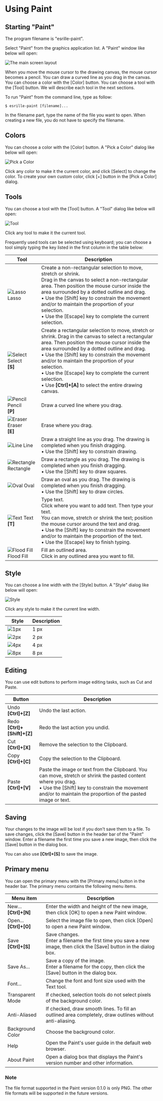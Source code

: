 # Using Paint

<style>
thead tr th:first-child, tbody tr td:first-child {
  min-width: 30%;
}
</style>

## Starting "Paint"

The program filename is "esrille-paint".

Select "Paint" from the graphics application list.
A "Paint" window like below will open:

![The main screen layout](layout.png)

When you move the mouse cursor to the drawing canvas, the mouse cursor becomes a pencil.
You can draw a curved line as you drag in the canvas.
You can choose a color with the [Color] button.
You can choose a tool with the [Tool] button.
We will describe each tool in the next sections.


To run "Paint" from the command line, type as follow:

```
$ esrille-paint [filename]...
```

In the filename part, type the name of the file you want to open.
When creating a new file, you do not have to specify the filename.

## Colors

You can choose a color with the [Color] button.
A "Pick a Color" dialog like below will open:

![Pick a Color](color.png)

Click any color to make it the current color, and click [Select] to change the color.
To create your own custom color, click [+] button in the [Pick a Color] dialog.

## Tools

You can choose a tool with the [Tool] button.
A "Tool" dialog like below will open:

![Tool](tool.png)

Click any tool to make it the current tool.

Frequently used tools can be selected using keyboard;
you can choose a tool simply typing the key listed in the first column in the table below:

Tool | Description
---|---
![Lasso](../figures/lasso-symbolic.svg) Lasso | Create a non-rectangular selection to move, stretch or shrink.<br>Drag in the canvas to select a non-rectangular area. Then position the mouse cursor inside the area surrounded by a dotted outline and drag.<br>• Use the [Shift] key to constrain the movement and/or to maintain the proportion of your selection.<br>• Use the [Escape] key to complete the current selection.
![Select](../figures/selection-symbolic.svg) Select<br><b>[S]</b> | Create a rectangular selection to move, stretch or shrink. Drag in the canvas to select a rectangular area. Then position the mouse cursor inside the area surrounded by a dotted outline and drag.<br>• Use the [Shift] key to constrain the movement and/or to maintain the proportion of your selection.<br>• Use the [Escape] key to complete the current selection.<br>• Use <b>[Ctrl]+[A]</b> to select the entire drawing canvas.
![Pencil](../figures/pencil-symbolic.svg) Pencil<br><b>[P]</b> | Draw a curved line where you drag.
![Eraser](../figures/eraser-symbolic.svg) Eraser<br><b>[E]</b> | Erase where you drag.
![Line](../figures/line-symbolic.svg) Line | Draw a straight line as you drag. The drawing is completed when you finish dragging.<br>• Use the [Shift] key to constrain drawing.
![Rectangle](../figures/rectangle-symbolic.svg) Rectangle | Draw a rectangle as you drag. The drawing is completed when you finish dragging.<br>• Use the [Shift] key to draw squares.
![Oval](../figures/oval-symbolic.svg) Oval | Draw an oval as you drag. The drawing is completed when you finish dragging.<br>• Use the [Shift] key to draw circles.
![Text](../figures/text-symbolic.svg) Text<br><b>[T]</b> | Type text.<br>Click where you want to add text. Then type your text.<br>You can move, stretch or shrink the text; position the mouse cursor around the text and drag.<br>• Use the [Shift] key to constrain the movement and/or to maintain the proportion of the text.<br>• Use the [Escape] key to finish typing.
![Flood Fill](../figures/floodfill-symbolic.svg) Flood Fill | Fill an outlined area.<br>Click in any outlined area you want to fill.

## Style

You can choose a line width with the [Style] button.
A "Style" dialog like below will open:

![Style](style.png)

Click any style to make it the current line width.

Style | Description
---|---
![1px](../figures/1px-symbolic.svg) &nbsp;&nbsp;&nbsp;&nbsp; | 1 px
![2px](../figures/2px-symbolic.svg) | 2 px
![4px](../figures/4px-symbolic.svg) | 4 px
![8px](../figures/8px-symbolic.svg) | 8 px

## Editing

You can use edit buttons to perform image editing tasks, such as Cut and Paste.

Button | Description
---|---
Undo<br><b>[Ctrl]+[Z]</b> | Undo the last action.
Redo<br><b>[Ctrl]+[Shift]+[Z]</b> | Redo the last action you undid.
Cut<br><b>[Ctrl]+[X]</b> | Remove the selection to the Clipboard.
Copy<br><b>[Ctrl]+[C]</b> | Copy the selection to  the Clipboard.
Paste<br><b>[Ctrl]+[V]</b> | Paste the image or text from the Clipboard. You can move, stretch or shrink the pasted content where you drag.<br>• Use the [Shift] key to constrain the movement and/or to maintain the proportion of the pasted image or text.

## Saving

Your changes to the image will be lost if you don't save them to a file.
To save changes, click the [Save] button in the header bar of the "Paint" window.
Enter a filename the first time you save a new image, then click the [Save] button in the dialog box.

You can also use <b>[Ctrl]+[S]</b> to save the image.

## Primary menu

You can open the primary menu with the [Primary menu] button in the header bar.
The primary menu contains the following menu items.

Menu item | Description
---|---
New...<br><b>[Ctrl]+[N]</b> | Enter the width and height of the new image, then click [OK] to open a new Paint window.
Open...<br><b>[Ctrl]+[O]</b> | Select the image file to open, then click [Open] to open a new Paint window.
Save<br><b>[Ctrl]+[S]</b> | Save changes.<br>Enter a filename the first time you save a new image, then click the [Save] button in the dialog box.
Save As... | Save a copy of the image.<br>Enter a filename for the copy, then click the [Save] button in the dialog box.
Font... | Change the font and font size used with the Text tool.
Transparent Mode | If checked, selection tools do not select pixels of the background color.
Anti-Aliased | If checked, draw smooth lines. To fill an outlined area completely, draw outlines without anti-aliasing.
Background Color | Choose the background color.
Help | Open the Paint's user guide in the default web browser.
About Paint | Open a dialog box that displays the Paint's version number and other information.

### Note

The file format supported in the Paint version 0.1.0 is only PNG. The other file formats will be supported in the future versions.

